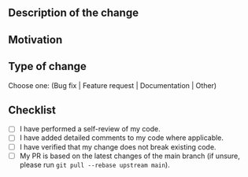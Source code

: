 ## Description of the change
<!--- Describe your changes in detail. -->

## Motivation
<!--- Why is this change required? What problem does it solve? Please include the corresponding issue number/link if applicable. -->

## Type of change
Choose one: (Bug fix | Feature request | Documentation | Other)

## Checklist
<!--- Please make sure all checkboxes are ticked before submitting this PR for review. -->
- [ ] I have performed a self-review of my code.
- [ ] I have added detailed comments to my code where applicable.
- [ ] I have verified that my change does not break existing code.
- [ ] My PR is based on the latest changes of the main branch (if unsure, please run `git pull --rebase upstream main`).
